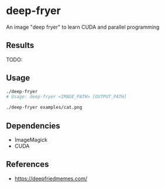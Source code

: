 # deep-fryer

An image "deep fryer" to learn CUDA and parallel programming

## Results

TODO:

## Usage

```sh
./deep-fryer
# Usage: deep-fryer <IMAGE_PATH> [OUTPUT_PATH]

./deep-fryer examples/cat.png
```

## Dependencies

- ImageMagick
- CUDA

## References

- https://deepfriedmemes.com/

